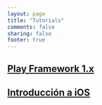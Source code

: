 ```yaml
---
layout: page
title: "Tutorials"
comments: false
sharing: false
footer: true
---
```


## [Play Framework 1.x](http://axelhzf.com/play-curso/)
## [Introducción a iOS](http://axelhzf.com/ios-curso/)

